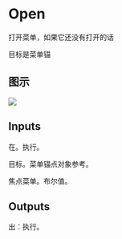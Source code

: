 # Open

打开菜单，如果它还没有打开的话

目标是菜单锚

## 图示

![]($-20221218-20030282.png)

## Inputs

在。执行。

目标。菜单锚点对象参考。

焦点菜单。布尔值。  

## Outputs

出：执行。
